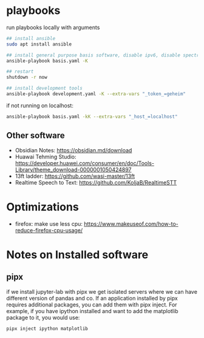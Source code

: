 # playbooks
run playbooks locally with arguments 

```bash
## install ansible
sudo apt install ansible

## install general purpose basis software, disable ipv6, disable spectre, etc
ansible-playbook basis.yaml -K

## restart
shutdown -r now

## install development tools
ansible-playbook development.yaml -K --extra-vars "_token_=geheim"


```

if not running on localhost:
```bash
ansible-playbook basis.yaml -kK --extra-vars "_host_=localhost"
```


## Other software
 * Obsidian Notes: https://obsidian.md/download
 * Huawai Tehming Studio: https://developer.huawei.com/consumer/en/doc/Tools-Library/theme_download-0000001050424897
 * 13ft ladder: https://github.com/wasi-master/13ft
 * Realtime Speech to Text: https://github.com/KoljaB/RealtimeSTT


# Optimizations
 * firefox: make use less cpu: https://www.makeuseof.com/how-to-reduce-firefox-cpu-usage/

# Notes on Installed software
## pipx
if we install jupyter-lab with pipx we get isolated servers where we can have different version of pandas and co.
If an application installed by pipx requires additional packages, you can add them with pipx inject. For example, 
if you have ipython installed and want to add the matplotlib package to it, you would use:

`pipx inject ipython matplotlib`


